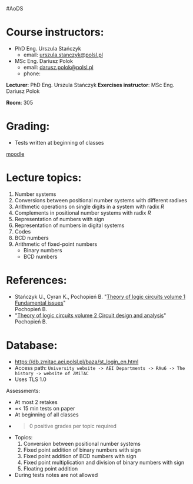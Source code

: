 #AoDS 

# Course instructors:
- PhD Eng. Urszula Stańczyk
	- email: urszula.stanczyk@polsl.pl
- MSc Eng. Dariusz Polok
	- email: darusz.polok@polsl.pl
	- phone: 

**Lecturer**: PhD Eng. Urszula Stańczyk
**Exercises instructor**: MSc Eng. Dariusz Polok

**Room**: 305

# Grading:
- Tests written at beginning of classes

[moodle](https://platforma.polsl.pl/rau2/enrol/index.php?id=1027)

# Lecture topics:
1. Number systems
2. Conversions between positional number systems with different radixes
3. Arithmetic operations on single digits in a system with radix *R*
4. Complements in positional number systems with radix *R*
5. Representation of numbers with sign
6. Representation of numbers in digital systems
7. Codes
8. BCD numbers
9. Arithmetic of fixed-point numbers
	- Binary numbers
	- BCD numbers

# References:
- Stańczyk U., Cyran K., Pochopień B.
   "[Theory of logic circuits volume 1 Fundamental issues](https://downloads.adamski2003.lol/school/Theory%20of%20Logic%20Circuits%20vol%201.pdf)"<br> Pochopień B.
- "[Theory of logic circuits volume 2 Circuit design and analysis](https://downloads.adamski2003.lol/school/Theory%20of%20Logic%20Circuits%20vol%202.pdf)"<br> Pochopień B.

# Database:
- https://db.zmitac.aei.polsl.pl/baza/st_login_en.html
- Access path: `University website -> AEI Departments -> RAu6 -> The history -> website of ZMiTAC`
- Uses TLS 1.0

Assessments:
- At most 2 retakes
- =< 15 min tests on paper
- At beginning of all classes
- > 0 positive grades per topic required
- Topics:
	1. Conversion between positional number systems
	2. Fixed point addition of binary numbers with sign
	3. Fixed point addition of BCD numbers with sign
	4. Fixed point multiplication and division of binary numbers with sign
	5. Floating point addition
- During tests notes are not allowed